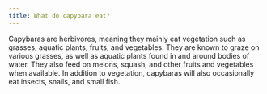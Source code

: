 ```yaml
---
title: What do capybara eat?
---
```


Capybaras are herbivores, meaning they mainly eat vegetation such as grasses, aquatic plants, fruits, and vegetables. They are known to graze on various grasses, as well as aquatic plants found in and around bodies of water. They also feed on melons, squash, and other fruits and vegetables when available. In addition to vegetation, capybaras will also occasionally eat insects, snails, and small fish.